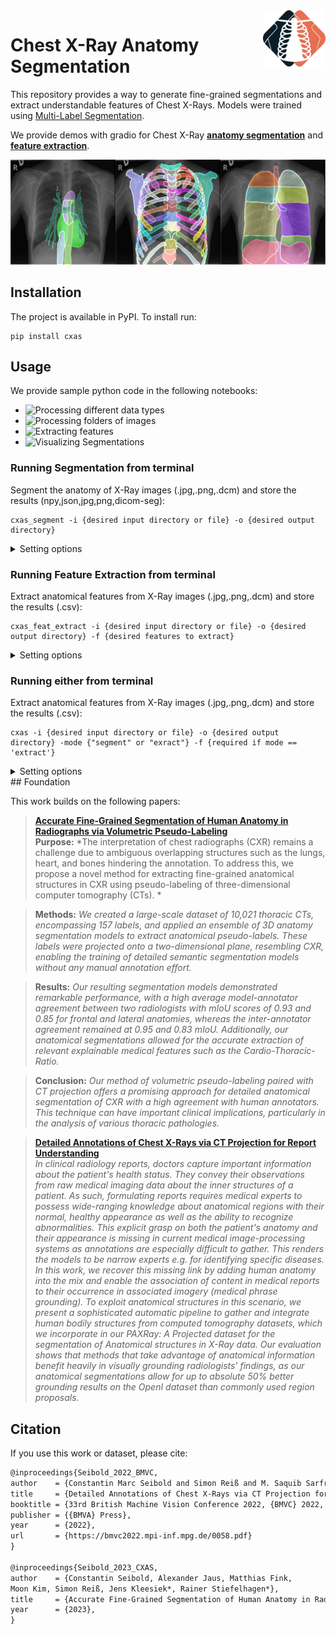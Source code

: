 <img src="./readme_images/CXAS_logo.png" align='right' alt="drawing" style="width:100px;"/>

# Chest X-Ray Anatomy Segmentation



This repository provides a way to generate fine-grained segmentations and extract understandable features of Chest X-Rays. 
Models were trained using [Multi-Label Segmentation]().

We provide demos with gradio for Chest X-Ray [**anatomy segmentation**]() and [**feature extraction**]().

<img src="./readme_images/overview(12).png" alt="drawing" style="width:900px;"/>

## Installation

The project is available in PyPI. To install run:

```
pip install cxas
```

## Usage

We provide sample python code in the following notebooks:

- ![Processing different data types](demos/BasicUsage.ipynb)
- ![Processing folders of images](demos/ProcessDirectories.ipynb)
- ![Extracting features](demos/ExtractFeatures.ipynb)
- ![Visualizing Segmentations](demos/VisualizingResults.ipynb)

### Running Segmentation from terminal

Segment the anatomy of X-Ray images \(.jpg,.png,.dcm\) and store the results \(npy,json,jpg,png,dicom-seg\):

```
cxas_segment -i {desired input directory or file} -o {desired output directory}
```

<details>
<summary>Setting options</summary>
    
- "-i"/"--input" : Either path to file or to directory to be processed. [**required**]
    
- "-o"/"--output": Output directory for segmentation masks  [**required**]
    
- "-ot"/"--output_type": Designates the storage type of segmentations if they are stored. [default = 'png']
                          choices=["json", "npy", "npz", "jpg", "png", "dicom-seg"]
    
- "-g"/"--gpus": Select specific GPU/CPU to process the input. [default = "0"]
    
- "-m"/"--model": Select Model used for inference. [default="UNet_ResNet50_default"]
                  choices=["UNet_ResNet50_default"]    
    
    
</details>

### Running Feature Extraction from terminal

Extract anatomical features from X-Ray images \(.jpg,.png,.dcm\) and store the results \(.csv\):

```
cxas_feat_extract -i {desired input directory or file} -o {desired output directory} -f {desired features to extract}
```

<details>
<summary>Setting options</summary>
    
- "-i"/"--input" : Either path to file or to directory to be processed. [**required**]
    
- "-o"/"--output": Output directory for segmentation masks  [**required**]
    
- "-f", "--feature": Select which features are supposed to be extracted. [**required**]
    
                     choices = ["SCD", "CTR", "Spine-Center Distance","Cardio-Thoracic Ratio"]
    
- "-ot"/"--output_type": Designates the storage type of segmentations if they are stored. [default = 'png']
                          choices=["json", "npy", "npz", "jpg", "png", "dicom-seg"]
    
- "-g"/"--gpus": Select specific GPU/CPU to process the input. [default = "0"]
    
- "-m"/"--model": Select Model used for inference. [default="UNet_ResNet50_default"]
                  choices=["UNet_ResNet50_default"]     
    
- "-s"/"--store_seg": "Wether to also store segmentation masks" [default = False]   
    
</details>

### Running either from terminal

Extract anatomical features from X-Ray images \(.jpg,.png,.dcm\) and store the results \(.csv\):

```
cxas -i {desired input directory or file} -o {desired output directory} -mode {"segment" or "exract"} -f {required if mode == 'extract'}
```

<details>
<summary>Setting options</summary>
    
- "-i"/"--input" : Either path to file or to directory to be processed. [**required**]
    
- "-o"/"--output": Output directory for segmentation masks  [**required**]
    
- "--mode": Select whether to segment images or extract features. [default="segment"]
            choices=["segment", 'extract']
    
- "-f", "--feature": Select which features are supposed to be extracted.
                     choices = ["SCD", "CTR", "Spine-Center Distance","Cardio-Thoracic Ratio"]
    
- "-ot"/"--output_type": Designates the storage type of segmentations if they are stored. [default = 'png']
                          choices=["json", "npy", "npz", "jpg", "png", "dicom-seg"]
    
- "-g"/"--gpus": Select specific GPU/CPU to process the input. [default = "0"]
    
- "-m"/"--model": Select Model used for inference. [default="UNet_ResNet50_default"]
                  choices=["UNet_ResNet50_default"]     
    
- "-s"/"--store_seg": "Wether to also store segmentation masks" [default = False] 
    
</details>
## Foundation

This work builds on the following papers:

> [**Accurate Fine-Grained Segmentation of Human Anatomy in Radiographs via Volumetric Pseudo-Labeling**]()<br>
>**Purpose:** *The interpretation of chest radiographs (CXR) remains a challenge due to ambiguous overlapping structures such as the lungs, heart, and bones hindering the annotation. To address this, we propose a novel method for extracting fine-grained anatomical structures in CXR using pseudo-labeling of three-dimensional computer tomography (CTs). *

>**Methods:** *We created a large-scale dataset of 10,021 thoracic CTs, encompassing 157 labels, and applied an ensemble of 3D anatomy segmentation models to extract anatomical pseudo-labels. These labels were projected onto a two-dimensional plane, resembling CXR, enabling the training of detailed semantic segmentation models without any manual annotation effort.*

>**Results:** *Our resulting segmentation models demonstrated remarkable performance, with a high average model-annotator agreement between two radiologists with mIoU scores of 0.93 and 0.85 for frontal and lateral anatomies, whereas the inter-annotator agreement remained at 0.95 and 0.83 mIoU. Additionally, our anatomical segmentations allowed for the accurate extraction of relevant explainable medical features such as the Cardio-Thoracic-Ratio.*

>**Conclusion:** *Our method of volumetric pseudo-labeling paired with CT projection offers a promising approach for detailed anatomical segmentation of CXR with a high agreement with human annotators. This technique can have important clinical implications, particularly in the analysis of various thoracic pathologies.*

> [**Detailed Annotations of Chest X-Rays via CT Projection for Report Understanding**](https://bmvc2022.mpi-inf.mpg.de/58/)<br>
> *In clinical radiology reports, doctors capture important information about the patient's health status. They convey their observations from raw medical imaging data about the inner structures of a patient. As such, formulating reports requires medical experts to possess wide-ranging knowledge about anatomical regions with their normal, healthy appearance as well as the ability to recognize abnormalities. This explicit grasp on both the patient's anatomy and their appearance is missing in current medical image-processing systems as annotations are especially difficult to gather. This renders the models to be narrow experts e.g. for identifying specific diseases. In this work, we recover this missing link by adding human anatomy into the mix and enable the association of content in medical reports to their occurrence in associated imagery (medical phrase grounding). To exploit anatomical structures in this scenario, we present a sophisticated automatic pipeline to gather and integrate human bodily structures from computed tomography datasets, which we incorporate in our PAXRay: A Projected dataset for the segmentation of Anatomical structures in X-Ray data. Our evaluation shows that methods that take advantage of anatomical information benefit heavily in visually grounding radiologists' findings, as our anatomical segmentations allow for up to absolute 50% better grounding results on the OpenI dataset than commonly used region proposals.*


## Citation
If you use this work or dataset, please cite:
```latex
@inproceedings{Seibold_2022_BMVC,
author    = {Constantin Marc Seibold and Simon Reiß and M. Saquib Sarfraz and Matthias A. Fink and Victoria Mayer and Jan Sellner and Moon Sung Kim and Klaus H. Maier-Hein and Jens Kleesiek and Rainer Stiefelhagen},
title     = {Detailed Annotations of Chest X-Rays via CT Projection for Report Understanding},
booktitle = {33rd British Machine Vision Conference 2022, {BMVC} 2022, London, UK, November 21-24, 2022},
publisher = {{BMVA} Press},
year      = {2022},
url       = {https://bmvc2022.mpi-inf.mpg.de/0058.pdf}
}

@inproceedings{Seibold_2023_CXAS,
author    = {Constantin Seibold, Alexander Jaus, Matthias Fink,
Moon Kim, Simon Reiß, Jens Kleesiek*, Rainer Stiefelhagen*},
title     = {Accurate Fine-Grained Segmentation of Human Anatomy in Radiographs via Volumetric Pseudo-Labeling},
year      = {2023},
}

```
